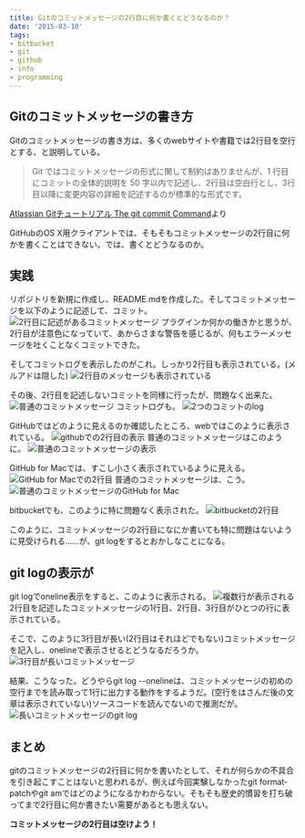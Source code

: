 ```yaml
---
title: Gitのコミットメッセージの2行目に何か書くとどうなるのか？
date: '2015-03-10'
tags:
- bitbucket
- git
- github
- info
- programming
---
```


## Gitのコミットメッセージの書き方

Gitのコミットメッセージの書き方は、多くのwebサイトや書籍では2行目を空行とする、と説明している。

> Git ではコミットメッセージの形式に関して制約はありませんが、1 行目にコミットの全体的説明を 50 字以内で記述し、2行目は空白行とし、3行目以降に変更内容の詳細を記述するのが標準的な形式です。

[Atlassian Gitチュートリアル The git commit Command](https://www.atlassian.com/ja/git/tutorial/git-basics#!commit)より

GitHubのOS X用クライアントでは、そもそもコミットメッセージの2行目に何かを書くことはできない。では、書くとどうなるのか。

## 実践

リポジトリを新規に作成し、README.mdを作成した。そしてコミットメッセージを以下のように記述して、コミット。
![2行目に記述があるコミットメッセージ](2015/git-commit-message-01.png)
プラグインか何かの働きかと思うが、2行目が注意色になっていて、あからさまな警告を感じるが、何もエラーメッセージを吐くことなくコミットできた。


そしてコミットログを表示したのがこれ。しっかり2行目も表示されている。(メルアドは隠した)
![2行目のメッセージも表示されている](2015/git-commit-message-02.png)


その後、2行目を記述しないコミットを同様に行ったが、問題なく出来た。
![普通のコミットメッセージ](2015/git-commit-message-03.png)
コミットログも。
![2つのコミットのlog](2015/git-commit-message-04.png)


GitHubではどのように見えるのか確認したところ、webではこのように表示されている。
![githubでの2行目の表示](2015/git-commit-message-05.png)
普通のコミットメッセージはこのように。
![普通のコミットメッセージの表示](2015/git-commit-message-06.png)


GitHub for Macでは、すこし小さく表示されているように見える。
![GitHub for Macでの2行目](2015/git-commit-message-07.png)
普通のコミットメッセージは、こう。
![普通のコミットメッセージのGitHub for Mac](2015/git-commit-message-08.png)


bitbucketでも、このように特に問題なく表示された。
![bitbucketの2行目](2015/git-commit-message-09.png)


このように、コミットメッセージの2行目になにか書いても特に問題はないように見受けられる……が、git logをするとおかしなことになる。

## git logの表示が

git logでoneline表示をすると、このように表示される。
![複数行が表示される](2015/git-commit-message-10.png)
2行目を記述したコミットメッセージの1行目、2行目、3行目がひとつの行に表示されている。


そこで、このように3行目が長い(2行目はそれほどでもない)コミットメッセージを記入し、onelineで表示させるとどうなるだろうか。
![3行目が長いコミットメッセージ](2015/git-commit-message-11.png)


結果、こうなった。どうやらgit log --onelineは、コミットメッセージの初めの空行までを読み取って1行に出力する動作をするようだ。(空行をはさんだ後の文章は表示されていない)ソースコードを読んでないので推測だが。
![長いコミットメッセージのgit log](2015/git-commit-message-12.png)


## まとめ

gitのコミットメッセージの2行目に何かを書いたとして、それが何らかの不具合を引き起こすことはないと思われるが、例えば今回実験しなかったgit format-patchやgit amではどのようになるかわからない。そもそも歴史的慣習を打ち破ってまで2行目に何か書きたい需要があるとも思えない。


__コミットメッセージの2行目は空けよう！__
